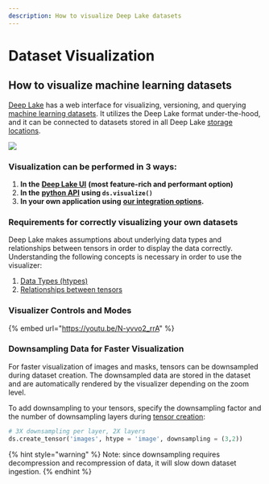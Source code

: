```yaml
---
description: How to visualize Deep Lake datasets
---
```


# Dataset Visualization

## How to visualize machine learning datasets

[Deep Lake](https://app.activeloop.ai/) has a web interface for visualizing, versioning, and querying [machine learning datasets](https://datasets.activeloop.ai/). It utilizes the Deep Lake format under-the-hood, and it can be connected to datasets stored in all Deep Lake [storage locations](../../setup/storage-and-creds/storage-options.md).

![](../../.gitbook/assets/computer\_vision\_dataset\_visualization\_coco\_dataset.webp)

### Visualization can be performed in 3 ways:

1. **In the** [**Deep Lake UI**](https://app.activeloop.ai/) **(most feature-rich and performant option)**
2. **In the** [**python API**](../../examples/dl/guide/visualizing-datasets.md) **using `ds.visualize()`**
3. **In your own application using** [**our integration options**](visualizer-integration.md)**.**

### Requirements for correctly visualizing your own datasets

Deep Lake makes assumptions about underlying data types and relationships between tensors in order to display the data correctly. Understanding the following concepts is necessary in order to  use the visualizer:&#x20;

1. [Data Types (htypes)](https://docs.deeplake.ai/en/latest/Htypes.html)
2. [Relationships between tensors](../data-format/tensor-relationships.md)

### Visualizer Controls and Modes

{% embed url="https://youtu.be/N-yvvo2_rrA" %}

### Downsampling Data for Faster Visualization

For faster visualization of images and masks, tensors can be downsampled during dataset creation. The downsampled data are stored in the dataset and are automatically rendered by the visualizer depending on the zoom level.&#x20;

To add downsampling to your tensors, specify the downsampling factor and the number of downsampling layers during [tensor creation](https://docs.deeplake.ai/en/latest/deeplake.core.dataset.html#deeplake.core.dataset.Dataset.create\_tensor):

```python
# 3X downsampling per layer, 2X layers
ds.create_tensor('images', htype = 'image', downsampling = (3,2))
```

{% hint style="warning" %}
Note: since downsampling requires decompression and recompression of data, it will slow down dataset ingestion.
{% endhint %}
